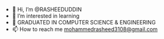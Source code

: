 - 👋 Hi, I’m @RASHEEDUDDIN
- 👀 I’m interested in learning 
- 🌱 GRADUATED IN COMPUTER SCIENCE & ENGINEERING
- 📫 How to reach me mohammedrasheed3108@gmail.com

<!---
RASHEEDUDDIN/RASHEEDUDDIN is a ✨ special ✨ repository because its `README.md` (this file) appears on your GitHub profile.
You can click the Preview link to take a look at your changes.
--->
